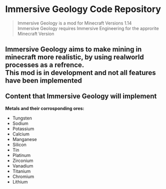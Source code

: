 Immersive Geology Code Repository 
============

> Immersive Geology is a mod for Minecraft Versions 1.14<br />
> Immersive Geology requires Immersive Engineering for the approrite Minecraft Version <br />

Immersive Geology aims to make mining in minecraft more realistic, by using realworld processes as a refrence.<br />
**This mod is in development and not all features have been implemented**<br />
<br />
Content that Immersive Geology will implement
------------
**Metals and their corrosponding ores:**
  
  * Tungsten
  * Sodium
  * Potassium
  * Calcium
  * Manganese
  * Silicon
  * Tin
  * Platinum
  * Zirconium
  * Vanadium
  * Titanium
  * Chromium
  * Lithium
